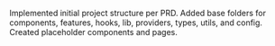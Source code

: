Implemented initial project structure per PRD. Added base folders for components, features, hooks, lib, providers, types, utils, and config. Created placeholder components and pages.
